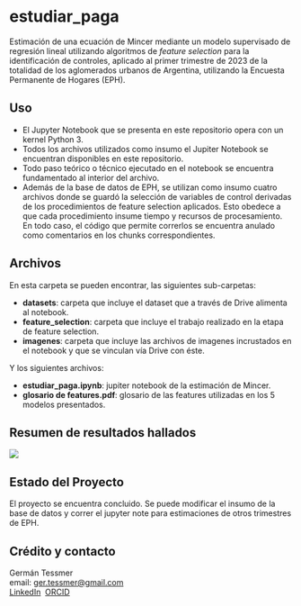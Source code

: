 # estudiar_paga

Estimación de una ecuación de Mincer mediante un modelo supervisado de regresión lineal utilizando algoritmos de *feature selection* para la identificación de controles, aplicado al primer trimestre de 2023 de la totalidad de los aglomerados urbanos de Argentina, utilizando la Encuesta Permanente de Hogares (EPH).

## Uso

-   El Jupyter Notebook que se presenta en este repositorio opera con un kernel Python 3.
-   Todos los archivos utilizados como insumo el Jupiter Notebook se encuentran disponibles en este repositorio.
-   Todo paso teórico o técnico ejecutado en el notebook se encuentra fundamentado al interior del archivo.
-   Además de la base de datos de EPH, se utilizan como insumo cuatro archivos donde se guardó la selección de variables de control derivadas de los procedimientos de feature selection aplicados. Esto obedece a que cada procedimiento insume tiempo y recursos de procesamiento. En todo caso, el código que permite correrlos se encuentra anulado como comentarios en los chunks correspondientes.

## Archivos

En esta carpeta se pueden encontrar, las siguientes sub-carpetas:

-   **datasets**: carpeta que incluye el dataset que a través de Drive alimenta al notebook.
-   **feature_selection**: carpeta que incluye el trabajo realizado en la etapa de feature selection.
-   **imagenes**: carpeta que incluye las archivos de imagenes incrustados en el notebook y que se vinculan vía Drive con éste.

Y los siguientes archivos:

-   **estudiar_paga.ipynb**: jupiter notebook de la estimación de Mincer.
-   **glosario de features.pdf**: glosario de las features utilizadas en los 5 modelos presentados.

## Resumen de resultados hallados

![](https://drive.google.com/uc?id=1-OK4bymc0kV8K4ehqyxAPFqY80oZ6OwZ)

## Estado del Proyecto

El proyecto se encuentra concluido. Se puede modificar el insumo de la base de datos y correr el jupyter note para estimaciones de otros trimestres de EPH.

## Crédito y contacto

Germán Tessmer\
email: [ger.tessmer\@gmail.com](ger.tessmer@gmail.com)\
[LinkedIn](https://www.linkedin.com/in/gtessmer/)  [ORCID](https://orcid.org/0000-0002-3827-7027)
